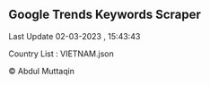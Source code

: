 

## Google Trends Keywords Scraper 
 
Last Update 02-03-2023 , 15:43:43

Country List :
VIETNAM.json



© Abdul Muttaqin 
